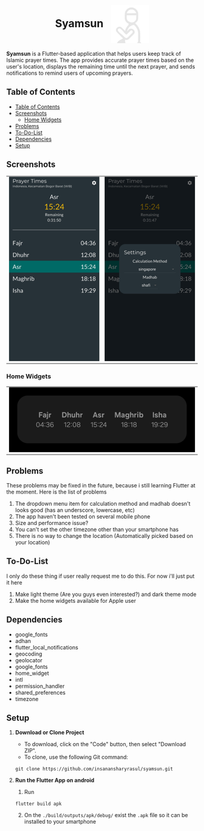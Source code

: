 <h1 align="center">Syamsun&nbsp;&nbsp;
    <img src="assets/icon/drawing2.svg" style="height: 100px" align="center">
</h1>

**Syamsun** is a Flutter-based application that helps users keep track of Islamic prayer times. The app provides accurate prayer times based on the user's location, displays the remaining time until the next prayer, and sends notifications to remind users of upcoming prayers.

## Table of Contents
- [Table of Contents](#table-of-contents)
- [Screenshots](#screenshots)
  - [Home Widgets](#home-widgets)
- [Problems](#problems)
- [To-Do-List](#to-do-list)
- [Dependencies](#dependencies)
- [Setup](#setup)

## Screenshots
<table>
    <tbody>
        <tr>
            <td><img src="assets/screenshots/ss1.png"></td>
            <td><img src="assets/screenshots/ss2.png"></td>
        </tr>
    </tbody>
</table>

### Home Widgets

<table>
    <tbody>
            <td><img src="assets/screenshots/ss3.png"></td>
    </tbody>
</table>


## Problems 

These problems may be fixed in the future, because i still learning Flutter at the moment. Here is the list of problems

1. The dropdown menu item for calculation method and madhab doesn't looks good (has an underscore, lowercase, etc)
2. The app haven't been tested on several mobile phone
3. Size and performance issue?
4. You can't set the other timezone other than your smartphone has
5. There is no way to change the location (Automatically picked based on your location)

## To-Do-List

I only do these thing if user really request me to do this. For now i'll just put it here
1. Make light theme (Are you guys even interested?) and dark theme mode
2. Make the home widgets available for Apple user

## Dependencies

- google_fonts
- adhan
- flutter_local_notifications
- geocoding
- geolocator
- google_fonts
- home_widget
- intl
- permission_handler
- shared_preferences
- timezone


## Setup

1. **Download or Clone Project**
   - To download, click on the "Code" button, then select "Download ZIP".
   - To clone, use the following Git command: 
   ```
   git clone https://github.com/insanansharyrasul/syamsun.git
   ```

1. **Run the Flutter App on android**
    1. Run 
    ```
    flutter build apk
    ```
    2. On the `./build/outputs/apk/debug/` exist the `.apk` file so it can be installed to your smartphone
